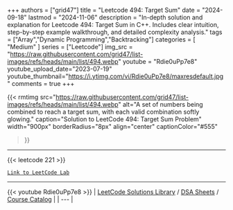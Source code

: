 
+++
authors = ["grid47"]
title = "Leetcode 494: Target Sum"
date = "2024-09-18"
lastmod = "2024-11-06"
description = "In-depth solution and explanation for Leetcode 494: Target Sum in C++. Includes clear intuition, step-by-step example walkthrough, and detailed complexity analysis."
tags = ["Array","Dynamic Programming","Backtracking"]
categories = [
    "Medium"
]
series = ["Leetcode"]
img_src = "https://raw.githubusercontent.com/grid47/list-images/refs/heads/main/list/494.webp"
youtube = "Rdie0uPp7e8"
youtube_upload_date="2023-07-19"
youtube_thumbnail="https://i.ytimg.com/vi/Rdie0uPp7e8/maxresdefault.jpg"
comments = true
+++


{{< rmtimg 
    src="https://raw.githubusercontent.com/grid47/list-images/refs/heads/main/list/494.webp" 
    alt="A set of numbers being combined to reach a target sum, with each valid combination softly glowing."
    caption="Solution to LeetCode 494: Target Sum Problem"
    width="900px"
    borderRadius="8px"
    align="center" 
    captionColor="#555"
>}}
---
{{< leetcode 221 >}}

[`Link to LeetCode Lab`](https://leetcode.com/problems/target-sum/description/)

---
{{< youtube Rdie0uPp7e8 >}}
| [LeetCode Solutions Library](https://grid47.xyz/leetcode/) / [DSA Sheets](https://grid47.xyz/sheets/) / [Course Catalog](https://grid47.xyz/courses/) |
| --- |

